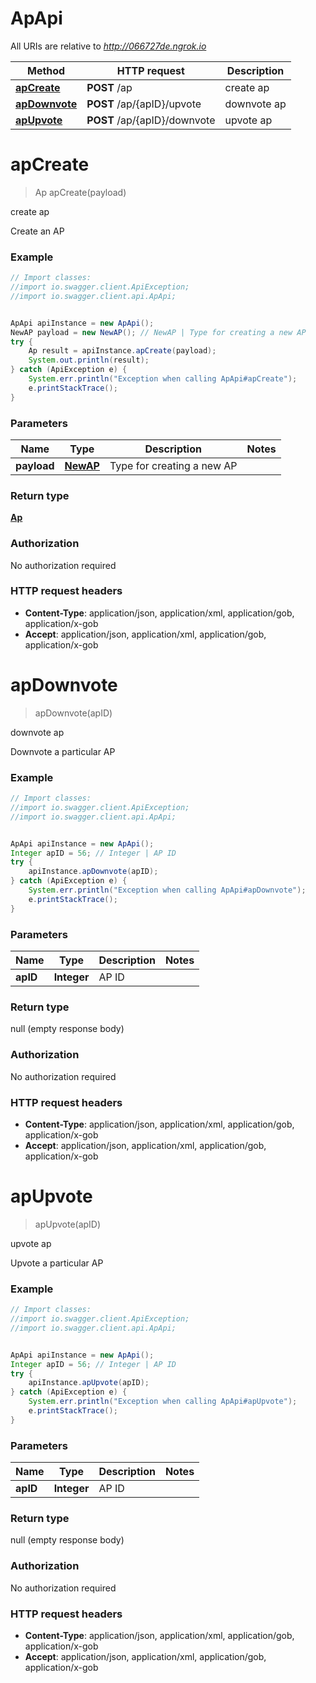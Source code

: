 # ApApi

All URIs are relative to *http://066727de.ngrok.io*

Method | HTTP request | Description
------------- | ------------- | -------------
[**apCreate**](ApApi.md#apCreate) | **POST** /ap | create ap
[**apDownvote**](ApApi.md#apDownvote) | **POST** /ap/{apID}/upvote | downvote ap
[**apUpvote**](ApApi.md#apUpvote) | **POST** /ap/{apID}/downvote | upvote ap


<a name="apCreate"></a>
# **apCreate**
> Ap apCreate(payload)

create ap

Create an AP

### Example
```java
// Import classes:
//import io.swagger.client.ApiException;
//import io.swagger.client.api.ApApi;


ApApi apiInstance = new ApApi();
NewAP payload = new NewAP(); // NewAP | Type for creating a new AP
try {
    Ap result = apiInstance.apCreate(payload);
    System.out.println(result);
} catch (ApiException e) {
    System.err.println("Exception when calling ApApi#apCreate");
    e.printStackTrace();
}
```

### Parameters

Name | Type | Description  | Notes
------------- | ------------- | ------------- | -------------
 **payload** | [**NewAP**](NewAP.md)| Type for creating a new AP |

### Return type

[**Ap**](Ap.md)

### Authorization

No authorization required

### HTTP request headers

 - **Content-Type**: application/json, application/xml, application/gob, application/x-gob
 - **Accept**: application/json, application/xml, application/gob, application/x-gob

<a name="apDownvote"></a>
# **apDownvote**
> apDownvote(apID)

downvote ap

Downvote a particular AP

### Example
```java
// Import classes:
//import io.swagger.client.ApiException;
//import io.swagger.client.api.ApApi;


ApApi apiInstance = new ApApi();
Integer apID = 56; // Integer | AP ID
try {
    apiInstance.apDownvote(apID);
} catch (ApiException e) {
    System.err.println("Exception when calling ApApi#apDownvote");
    e.printStackTrace();
}
```

### Parameters

Name | Type | Description  | Notes
------------- | ------------- | ------------- | -------------
 **apID** | **Integer**| AP ID |

### Return type

null (empty response body)

### Authorization

No authorization required

### HTTP request headers

 - **Content-Type**: application/json, application/xml, application/gob, application/x-gob
 - **Accept**: application/json, application/xml, application/gob, application/x-gob

<a name="apUpvote"></a>
# **apUpvote**
> apUpvote(apID)

upvote ap

Upvote a particular AP

### Example
```java
// Import classes:
//import io.swagger.client.ApiException;
//import io.swagger.client.api.ApApi;


ApApi apiInstance = new ApApi();
Integer apID = 56; // Integer | AP ID
try {
    apiInstance.apUpvote(apID);
} catch (ApiException e) {
    System.err.println("Exception when calling ApApi#apUpvote");
    e.printStackTrace();
}
```

### Parameters

Name | Type | Description  | Notes
------------- | ------------- | ------------- | -------------
 **apID** | **Integer**| AP ID |

### Return type

null (empty response body)

### Authorization

No authorization required

### HTTP request headers

 - **Content-Type**: application/json, application/xml, application/gob, application/x-gob
 - **Accept**: application/json, application/xml, application/gob, application/x-gob

